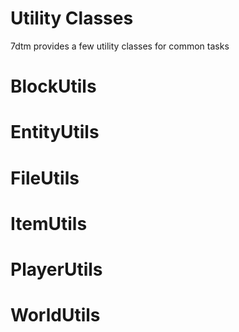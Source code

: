 # Utility Classes

7dtm provides a few utility classes for common tasks

# BlockUtils

# EntityUtils

# FileUtils

# ItemUtils

# PlayerUtils

# WorldUtils